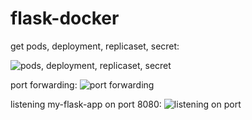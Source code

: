 # flask-docker


get pods, deployment, replicaset, secret:

![pods, deployment, replicaset, secret](https://user-images.githubusercontent.com/86873866/160459212-63110769-1929-48a0-834b-0fb54a6edab0.png)

port forwarding:
![port forwarding](https://user-images.githubusercontent.com/86873866/160459334-253e591f-7b93-4f91-8bd2-1a4132e1fa62.png)

listening my-flask-app on port 8080:
![listening on port](https://user-images.githubusercontent.com/86873866/160459475-01d45a74-ef89-4197-862a-0bd1c93559fd.png)
